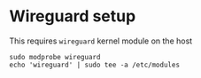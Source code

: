 # Wireguard setup

This requires `wireguard` kernel module on the host
```shell
sudo modprobe wireguard
echo 'wireguard' | sudo tee -a /etc/modules 
```